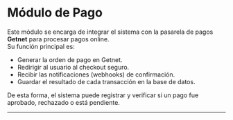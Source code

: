 # Módulo de Pago

Este módulo se encarga de integrar el sistema con la pasarela de pagos **Getnet** para procesar pagos online.  
Su función principal es:

- Generar la orden de pago en Getnet.
- Redirigir al usuario al checkout seguro.
- Recibir las notificaciones (webhooks) de confirmación.
- Guardar el resultado de cada transacción en la base de datos.  

De esta forma, el sistema puede registrar y verificar si un pago fue aprobado, rechazado o está pendiente.

---
